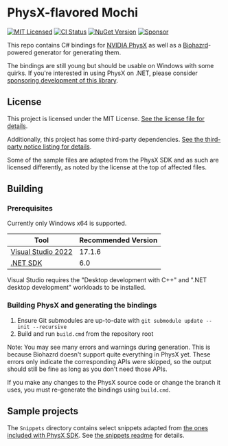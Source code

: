 # PhysX-flavored Mochi

[![MIT Licensed](https://img.shields.io/github/license/mochilibraries/mochi.physx?style=flat-square)](LICENSE.txt)
[![CI Status](https://img.shields.io/github/workflow/status/mochilibraries/mochi.physx/Mochi.PhysX/main?style=flat-square&label=CI)](https://github.com/MochiLibraries/Mochi.PhysX/actions?query=workflow%3AMochi.PhysX+branch%3Amain)
[![NuGet Version](https://img.shields.io/nuget/v/Mochi.PhysX?style=flat-square)](https://www.nuget.org/packages/Mochi.PhysX/)
[![Sponsor](https://img.shields.io/badge/sponsor-%E2%9D%A4-lightgrey?logo=github&style=flat-square)](https://github.com/sponsors/PathogenDavid)

This repo contains C# bindings for [NVIDIA PhysX](https://github.com/NVIDIAGameWorks/PhysX) as well as a [Biohazrd](https://github.com/MochiLibraries/Biohazrd)-powered generator for generating them.

The bindings are still young but should be usable on Windows with some quirks. If you're interested in using PhysX on .NET, please consider [sponsoring development of this library](https://github.com/sponsors/PathogenDavid).

## License

This project is licensed under the MIT License. [See the license file for details](LICENSE.txt).

Additionally, this project has some third-party dependencies. [See the third-party notice listing for details](THIRD-PARTY-NOTICES.md).

Some of the sample files are adapted from the PhysX SDK and as such are licensed differently, as noted by the license at the top of affected files.

## Building

### Prerequisites

Currently only Windows x64 is supported.

Tool | Recommended Version
-----|--------------------
[Visual Studio 2022](https://visualstudio.microsoft.com/vs/) | 17.1.6
[.NET SDK](http://dot.net/) | 6.0

Visual Studio requires the "Desktop development with C++" and  ".NET desktop development" workloads to be installed.

### Building PhysX and generating the bindings

1. Ensure Git submodules are up-to-date with `git submodule update --init --recursive`
2. Build and run `build.cmd` from the repository root

Note: You may see many errors and warnings during generation. This is because Biohazrd doesn't support quite everything in PhysX yet. These errors only indicate the corresponding APIs were skipped, so the output should still be fine as long as you don't need those APIs.

If you make any changes to the PhysX source code or change the branch it uses, you must re-generate the bindings using `build.cmd`.

## Sample projects

The `Snippets` directory contains select snippets adapted from [the ones included with PhysX SDK](https://github.com/NVIDIAGameWorks/PhysX/tree/c3d5537bdebd6f5cd82fcaf87474b838fe6fd5fa/physx/snippets). See [the snippets readme](Snippets/README.md) for details.
